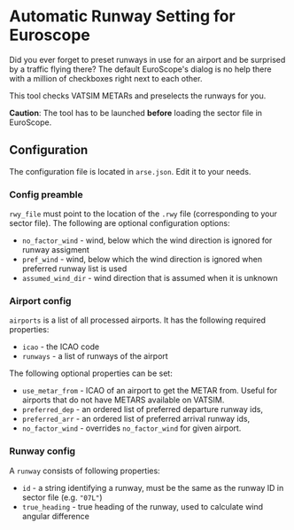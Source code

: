 # Automatic Runway Setting for Euroscope

Did you ever forget to preset runways in use for an airport and be surprised by a traffic flying there? The default EuroScope's dialog is no help there with a million of checkboxes right next to each other.

This tool checks VATSIM METARs and preselects the runways for you.

**Caution**: The tool has to be launched **before** loading the sector file in EuroScope.

## Configuration
The configuration file is located in `arse.json`. Edit it to your needs.

### Config preamble
`rwy_file` must point to the location of the `.rwy` file (corresponding to your sector file).
The following are optional configuration options:
* `no_factor_wind` - wind, below which the wind direction is ignored for runway assigment
* `pref_wind` - wind, below which the wind direction is ignored when preferred runway list is used
* `assumed_wind_dir` - wind direction that is assumed when it is unknown

### Airport config
`airports` is a list of all processed airports. It has the following required properties:
* `icao` - the ICAO code
* `runways` - a list of runways of the airport 

The following optional properties can be set:
* `use_metar_from` - ICAO of an airport to get the METAR from. Useful for airports that do not have METARS available on VATSIM.
* `preferred_dep` - an ordered list of preferred departure runway ids,
* `preferred_arr` - an ordered list of preferred arrival runway ids,
* `no_factor_wind` - overrides `no_factor_wind` for given airport.

### Runway config
A `runway` consists of following properties:
* `id` - a string identifying a runway, must be the same as the runway ID in sector file (e.g. `"07L"`)
* `true_heading` - true heading of the runway, used to calculate wind angular difference
